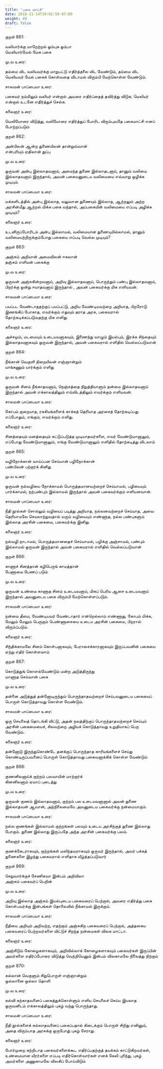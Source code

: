 ```yaml
---
title: 'பகை மாட்சி'
date: 2018-11-14T19:02:50-07:00
weight: 49
draft: false
---
```



குறள்  861:

வலியார்க்கு மாறேற்றல் ஓம்புக ஓம்பா  
மெலியார்மேல் மேக பகை

மு.வ உரை:

தம்மை விட வலியவர்க்கு மாறுபட்டு எதிர்த்தலை விட வேண்டும், தம்மை விட மெலியவர் மேல் பகைக் கொள்வதை விடாமல் விரும்பி மேற்கொள்ள வேண்டும்.

சாலமன் பாப்பையா உரை:

பகைவர் நம்மிலும் வலியர் என்றால் அவரை எதிர்ப்தைத் தவிர்த்து விடுக; மெலியர் என்றால் உடனே எதிர்த்துச் செல்க.

கலைஞர் உரை:

மெலியோரை விடுத்து, வலியோரை எதிர்த்துப் போரிட விரும்புவதே பகைமாட்சி எனப் போற்றப்படும்

குறள்  862:

அன்பிலன் ஆன்ற துணையிலன் தான்றுவ்வான்  
என்பரியும் ஏதிலான் துப்பு

மு.வ உரை:

ஒருவன் அன்பு இல்லாதவனாய், அமைந்த துணை இல்லாதடனாய், தானும் வலிமை இல்லாதவனாய் இருந்தால், அவன் பகைவனுடைய வலிமையை எவ்வாறு ஒழிக்க முடியும்.

சாலமன் பாப்பையா உரை:

மக்களிடத்தில் அன்பு இல்லாத, வலுவான துணையும் இல்லாத, ஆற்றலும் அற்ற அரசின்மீது ஆற்றல் மிக்க பகை வந்தால், அப்பகையின் வலி‌மையை எப்படி அழிக்க முடியும்?

கலைஞர் உரை:

உடனிருப்போரிடம் அன்பு இல்லாமல், வலிமையான துணையுமில்லாமல், தானும் வலிமையற்றிருக்கும்போது பகையை எப்படி வெல்ல முடியும்?

குறள்  863:

அஞ்சும் அறியான் அமைவிலன் ஈகலான்  
தஞ்சம் எளியன் பகைக்கு

மு.வ உரை:

ஒருவன் அஞ்சுகின்றவனாய், அறிவு இல்லாதவனாய், பொருந்தும் பண்பு இல்லாதவனாய், பிறர்க்கு ஒன்று ஈயாதவனாய் இருந்தால் , அவன் பகைவர்க்கு மிக எளியவன்.

சாலமன் பாப்பையா உரை:

பயப்பட வேண்டாததற்குப் பயப்பட்டு, அறிய வேண்டியவற்றை அறியாத, பிறரோடு இணங்கிப் போகாத, எவர்க்கும் எதுவும் தராத அரசு, பகைவரால் தோற்கடிக்கப்படுவதற்கு மிக எளிது.

கலைஞர் உரை:

அச்சமும், மடமையும் உடையவனாகவும், இணைந்து வாழும் இயல்பும், இரக்க சிந்தையும் இல்லாதவனாகவும் ஒருவன் இருந்தால், அவன் பகைவரால் எளிதில் வெல்லப்படுவான்

குறள்  864:

நீங்கான் வெகுளி நிறையிலன் எஞ்ஞான்றும்  
யாங்கணும் யார்க்கும் எளிது

மு.வ உரை:

ஒருவன் சினம் நீங்காதவனாய், நெஞ்சத்தை நிறுத்தியாளும் தன்மை இல்லாதவனாய் இருந்தால் அவன் எக்காலத்திலும் எவ்விடத்திலும் எவர்க்கும் எளியவன்.

சாலமன் பாப்பையா உரை:

கோபம் குறையாத, ரகசியங்களைக் காக்கத் தெரியாத அரசைத் தோற்கடிப்பது எப்போதும், எங்கும், எவர்க்கும் எளிது.

கலைஞர் உரை:

சினத்தையும் மனத்தையும் கட்டுப்படுத்த முடியாதவர்களை, எவர் வேண்டுமானாலும், எப்போது வேண்டுமானாலும், எங்கு வேண்டுமானாலும் எளிதில் தோற்கடித்து விடலாம்

குறள்  865:

வழிநோக்கான் வாய்ப்பன செய்யான் பழிநோக்கான்  
பண்பிலன் பற்றார்க் கினிது

மு.வ உரை:

ஒருவன் நல்வழியை நோக்காமல் பொருத்தமானவற்றைச் செய்யாமல், பழியையும் பார்க்காமல், நற்பண்பும் இல்லாமல் இருந்தால் அவன் பகைவர்க்கும் எளியனவான்.

சாலமன் பாப்பையா உரை:

நீதி நூல்கள் ‌சொல்லும் வழியைப் படித்து அறியாத, நல்லனவற்றைச் செய்யாத, அவை தெரியாமலே செயலாற்றுவதால் வரும் வழியையும் எண்ணாத, நல்ல பண்புகளும் இல்லாத அரசின் பகைமை, பகைவர்க்கு இனிது.

கலைஞர் உரை:

நல்வழி நாடாமல், பொருத்தமானதைச் செய்யாமல், பழிக்கு அஞ்சாமல், பண்பும் இல்லாமல் ஒருவன் இருந்தால் அவன் பகைவரால் எளிதில் வெல்லப்படுவான்

குறள்  866:

காணாச் சினத்தான் கழிபெருங் காமத்தான்  
பேணாமை பேணப் படும்

மு.வ உரை:

ஒருவன் உண்மை காணாத சினம் உடையவனாய், மிகப் பெரிய ஆசை உடையவனாய் இருந்தால் அவனுடைய பகை விரும்பி மேற்கொள்ளப்படும்.

சாலமன் பாப்பையா உரை:

நன்மை தீமை, வேண்டியவர் வேண்டாதார் என்றெல்லாம் எண்ணாது, கோபம் மிக்க, மேலும் மேலும் பெருகும் பெண்ணாசையை உடைய அரசின் பகைமை, பிறரால் விரும்ப்படும்.

கலைஞர் உரை:

சிந்திக்காமலே சினம் கொள்பனாகவும், பேராசைக்காரனாகவும் இருப்பவனின் பகையை ஏற்று எதிர் கொள்ளலாம்

குறள்  867:

கொடுத்துங் கொளல்வேண்டும் மன்ற அடுத்திருந்து  
மாணாத செய்வான் பகை

மு.வ உரை:

தன்னை அடுத்துத் தன்னோடிருந்தும் பொருந்தாதவற்றைச் செய்பவனுடைய பகையைப் பொருள் கொடுத்தாவது கொள்ள வேண்டும்.

சாலமன் பாப்பையா உரை:

ஒரு செயலைத் தொடங்கி விட்டு, அதன் நலத்திற்குப் பொருந்தாதவற்றைச் செய்யும் அரசின் பகைமையைச், சிலவற்றை அழியக் கொடுத்தாவது உறுதியாகப் பெற வேண்டும்.

கலைஞர் உரை:

தன்னோடு இருந்துகொண்டே தனக்குப் பொருந்தாத காரியங்களைச் செய்து கொண்டிருப்பவனைப் பொருள் கொடுத்தாவது பகைவனாக்கிக் கொள்ள வேண்டும்

குறள்  868:

குணனிலனாய்க் குற்றம் பலவாயின் மாற்றார்க்  
கினனிலனாம் ஏமாப் புடைத்து

மு.வ உரை:

ஒருவன் குணம் இல்லாதவனாய், குற்றம் பல உடையவனானால் அவன் துணை இல்லாதவன் ஆவான், அந்நிலைமையே அவனுடைய பகைவர்க்கு நன்மையாகும்.

சாலமன் பாப்பையா உரை:

நல்ல குணங்கள் இல்லாமல் குற்றங்கள் பலவும் உடைய அரசிற்குத் துணை இல்லாது போகும். துணை இல்லாது இருப்பதே அந்த அரசின் பகைவர்க்கு பலம்.

கலைஞர் உரை:

குணக்கேடராகவும், குற்றங்கள் மலிந்தவராகவும் ஒருவர் இருந்தால், அவர் பக்கத் துணைகளை இழந்து பகைவரால் எளிதாக வீழ்த்தப்படுவார்

குறள்  869:

செறுவார்க்குச் சேணிகவா இன்பம் அறிவிலா  
அஞ்சும் பகைவர்ப் பெறின்

மு.வ உரை:

அறிவு இல்லாத அஞ்சும் இயல்புடைய பகைவரைப் பெற்றால், அவரை எதிர்த்து பகை கொள்பவர்க்கு இன்பங்கள் தொலைவில் நீங்காமல் இருக்கும்.

சாலமன் பாப்பையா உரை:

நீதியை அறியும் அறிவற்ற, எதற்கும் அஞ்சுகிற பகைவரைப் பெற்றால், அத்தகைய பகைவரைப் பெற்றவர்களை விட்டுச் சிறந்த நன்மைகள் விலக மாட்டா.

கலைஞர் உரை:

அஞ்சிடும் கோழைகளாகவும், அறிவில்லாக் கோழைகளாகவும் பகைவர்கள் இருப்பின் அவர்களை எதிர்ப்போரை விடுத்து வெற்றியெனும் இன்பம் விலகாமலே நிலைத்து நிற்கும்

குறள்  870:

கல்லான் வெகுளும் சிறுபொருள் எஞ்ஞான்றும்  
ஒல்லானை ஒல்லா தொளி

மு.வ உரை:

கல்வி கற்காதவனைப் பகைத்துக்கொள்ளும் எளிய செயலைச் செய்ய இயலாத ஒருவனிடம் எக்காலத்திலும் புகழ் வந்து பொருந்தாது.

சாலமன் பாப்பையா உரை:

நீதி நூல்களைக் கல்லாதவனைப் பகைப்பதால் கிடைக்கும் பொருள் சிறிது எனினும், அதை விரும்பாத அரசுக்கு ஒருபோது் புகழ் சேராது.

கலைஞர் உரை:

போர்முறை கற்றிடாத பகைவர்களைக்கூட எதிர்ப்பதற்குத் தயக்கம் காட்டுகிறவர்கள், உண்மையான வீரர்களை எப்படி எதிர்கொள்வார்கள் எனக் கேலி புரிந்து, புகழ் அவர்களை அணுகாமலே விலகிப் போய்விடும்